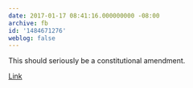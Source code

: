 ```yaml
---
date: 2017-01-17 08:41:16.000000000 -08:00
archive: fb
id: '1484671276'
weblog: false
---
```


This should seriously be a constitutional amendment.

[Link](http://www.newyorker.com/cartoons/a20684)
